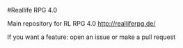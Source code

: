 #Reallife RPG 4.0

Main repository for RL RPG 4.0
http://realliferpg.de/

If you want a feature: open an issue or make a pull request
